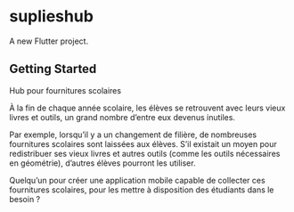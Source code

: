 # suplieshub

A new Flutter project.

## Getting Started

Hub pour fournitures scolaires

À la fin de chaque année scolaire, les élèves se retrouvent avec leurs vieux livres et outils, un grand nombre d’entre eux devenus inutiles.

Par exemple, lorsqu’il y a un changement de filière, de nombreuses fournitures scolaires sont laissées aux élèves. S’il existait un moyen pour redistribuer ses vieux livres et autres outils (comme les outils nécessaires en géométrie), d’autres élèves pourront les utiliser.

Quelqu’un pour créer une application mobile capable de collecter ces fournitures scolaires, pour les mettre à disposition des étudiants dans le besoin ?
